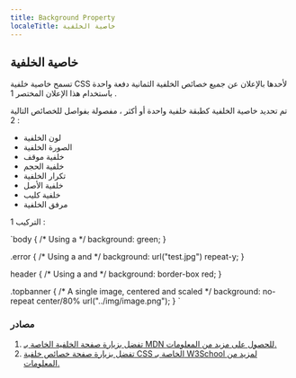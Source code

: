 ```yaml
---
title: Background Property
localeTitle: خاصية الخلفية
---
```

## خاصية الخلفية

تسمح خاصية خلفية CSS لأحدها بالإعلان عن جميع خصائص الخلفية الثمانية دفعة واحدة باستخدام هذا الإعلان المختصر 1 .

تم تحديد خاصية الخلفية كطبقة خلفية واحدة أو أكثر ، مفصولة بفواصل للخصائص التالية 2 :

*   لون الخلفية
*   الصورة الخلفية
*   خلفية موقف
*   خلفية الحجم
*   تكرار الخلفية
*   خلفية الأصل
*   خلفية كليب
*   مرفق الخلفية

التركيب 1 :

 `body { 
  /* Using a <background-color> */ 
  background: green; 
 } 
 
 .error { 
  /* Using a <bg-image> and <repeat-style> */ 
  background: url("test.jpg") repeat-y; 
 } 
 
 header { 
  /* Using a <box> and <background-color> */ 
  background: border-box red; 
 } 
 
 .topbanner { 
  /* A single image, centered and scaled */ 
  background: no-repeat center/80% url("../img/image.png"); 
 } 
` 

### مصادر

1.  [تفضل بزيارة صفحة الخلفية الخاصة بـ MDN للحصول على مزيد من المعلومات.](https://developer.mozilla.org/en-US/docs/Web/CSS/background)
2.  [تفضل بزيارة صفحة خصائص خلفية CSS الخاصة بـ W3School لمزيد من المعلومات.](https://www.w3schools.com/cssref/css3_pr_background.asp)